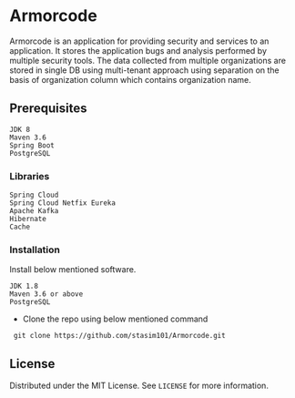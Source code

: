 # Armorcode
Armorcode is an application for providing security and services to an application. It stores the application bugs and analysis performed by multiple security tools.
The data collected from multiple organizations are stored in single DB using multi-tenant approach using separation on the basis of organization column which contains organization name.
## Prerequisites
```
JDK 8
Maven 3.6
Spring Boot
PostgreSQL
```
### Libraries
```
Spring Cloud
Spring Cloud Netfix Eureka
Apache Kafka
Hibernate
Cache
```
### Installation
Install below mentioned software.
```
JDK 1.8
Maven 3.6 or above
PostgreSQL
```
 - Clone the repo using below mentioned command
```
 git clone https://github.com/stasim101/Armorcode.git
```
## License
Distributed under the MIT License. See `LICENSE` for more information.
